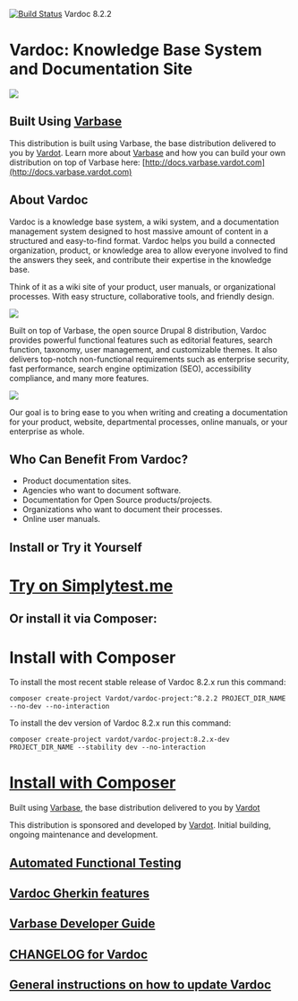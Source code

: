 [![Build Status](https://travis-ci.org/Vardot/vardoc.svg?branch=8.x-2.2)](https://travis-ci.org/Vardot/vardoc/builds/456591937) Vardoc 8.2.2
# Vardoc: Knowledge Base System and Documentation Site

[![](https://www.drupal.org/files/styles/grid-3/public/project-images/Vardoc%20-%20No%20Padding.png)](https://www.drupal.org/project/vardoc)

## Built Using [Varbase](https://www.drupal.org/project/varbase)
This distribution is built using Varbase, the base distribution delivered
 to you by [Vardot](https://www.vardot.com).
Learn more about [Varbase](https://www.drupal.org/project/varbase) and how
 you can build your own distribution on top
 of Varbase here: [http://docs.varbase.vardot.com](http://docs.varbase.vardot.com)

## About Vardoc
Vardoc is a knowledge base system, a wiki system, and a documentation management
 system designed to host massive amount of content in a structured and
 easy-to-find format. Vardoc helps you build a connected organization,
 product, or knowledge area to allow everyone involved to find the answers
 they seek, and contribute their expertise in the knowledge base.

Think of it as a wiki site of your product, user manuals, or organizational
 processes. With easy structure, collaborative tools, and friendly design.

[![](https://www.drupal.org/files/project-images/vardoc-mockup.png)](https://www.drupal.org/project/vardoc)

Built on top of Varbase, the open source Drupal 8 distribution, Vardoc provides
 powerful functional features such as editorial features, search function,
 taxonomy, user management, and customizable themes. It also delivers
 top-notch non-functional requirements such as enterprise security,
 fast performance, search engine optimization (SEO), accessibility
 compliance, and many more features.

[![](https://www.drupal.org/files/vardoc-mockup-2.jpg)](https://www.drupal.org/project/vardoc)

Our goal is to bring ease to you when writing and creating a documentation
 for your product, website, departmental processes, online manuals,
 or your enterprise as whole.

## Who Can Benefit From Vardoc?
* Product documentation sites.
* Agencies who want to document software.
* Documentation for Open Source products/projects.
* Organizations who want to document their processes.
* Online user manuals.

## Install or Try it Yourself
# [Try on Simplytest.me](https://simplytest.me/project/vardoc)

## Or install it via Composer:

# Install with Composer

To install the most recent stable release of Vardoc 8.2.x run this command:
```
composer create-project Vardot/vardoc-project:^8.2.2 PROJECT_DIR_NAME --no-dev --no-interaction
```

To install the dev version of Vardoc 8.2.x run this command:
```
composer create-project vardot/vardoc-project:8.2.x-dev PROJECT_DIR_NAME --stability dev --no-interaction
```

# [Install with Composer](https://github.com/Vardot/vardoc-project)

Built using [Varbase](https://www.drupal.org/project/varbase), the base
 distribution delivered to you by [Vardot](https://www.vardot.com)

This distribution is sponsored and developed by [Vardot](https://www.vardot.com).
Initial building, ongoing maintenance and development.


## [Automated Functional Testing](https://github.com/Vardot/vardoc/blob/8.x-2.x/tests/README.md)

## [Vardoc Gherkin features](https://github.com/Vardot/vardoc/blob/8.x-2.x/tests/features/vardoc/README.md)

## [Varbase Developer Guide](https://docs.varbase.vardot.com)

## [CHANGELOG for Vardoc](https://github.com/Vardot/vardoc/blob/8.x-2.x/CHANGELOG.md)

## [General instructions on how to update Vardoc](https://github.com/Vardot/vardoc/blob/8.x-2.x/UPDATE.md)